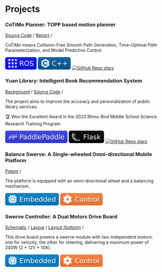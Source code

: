 # Projects

### CoTiMo Planner: TOPP based motion planner

<RightImg src="../img//projects/2024-cotimo.gif" width=30% />

[Source Code](https://github.com/zhangzrJerry/CoTiMo/) /
[Report](/posts/2024/cotimo-planner) /

CoTiMo means Collision-Free Smooth Path Generation, Time-Optimal Path Parameterization, and Model Predictive Control

<Badges>
  <img src="/public/tags/ros.svg">
  <img src="/public/tags/cpp.svg">
  <a href="https://github.com/ZhangzrJerry/CoTiMo"><img alt="GitHub Repo stars" src="https://img.shields.io/github/stars/zhangzrjerry/cotimo"></a>
</Badges>

### Yuan Library: Intelligent Book Recommendation System

<RightImg src="../img//projects/2023-rb.png" width=30% />

[Background](https://cloud.tencent.com/developer/article/2258040) /
[Source Code](https://github.com/ZhangzrJerry/RhinoBird) /

The project aims to improve the accuracy and personalization of public library services.

:trophy: Won the Excellent Award in the 2023 Rhino-Bird Middle School Science Research Training Program

<Badges>
  <img src="/public/tags/paddlepaddle.svg">
  <img src="/public/tags/flask.svg">
  <a href="https://github.com/ZhangzrJerry/RhinoBird"><img alt="GitHub Repo stars" src="https://img.shields.io/github/stars/zhangzrjerry/rhinobird"></a>
</Badges>

<RightImg src="../img//projects/2022-bs.gif" width=20% />

### Balance Swerve: A Single-wheeled Omni-directional Mobile Platform

[Patent](https://patents.google.com/patent/CN115107901A) /

The platform is equipped with an omni-directional wheel and a balancing mechanism.

<Badges>
  <img src="/public/tags/embedded.svg">
  <img src="/public/tags/control.svg">
</Badges>

### Swerve Controller: A Dual Motors Drive Board

<RightImg src="../img//projects/2022-sc.png" width=30% />

[Schematic](../img//projects/2022-sc-schematic.png) /
[Layout](../img//projects/2022-sc-top.png) /
[Layout (bottom)](../img//projects/2022-sc-bottom.png) /

This drive board powers a swerve module with two independent motors: one for velocity, the other for steering, delivering a maximum power of 240W (2 \* 12V \* 10A).

<Badges>
  <img src="/public/tags/embedded.svg">
  <img src="/public/tags/control.svg">
</Badges>

